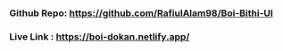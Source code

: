 ### Github Repo: https://github.com/RafiulAlam98/Boi-Bithi-UI
### Live Link : https://boi-dokan.netlify.app/
